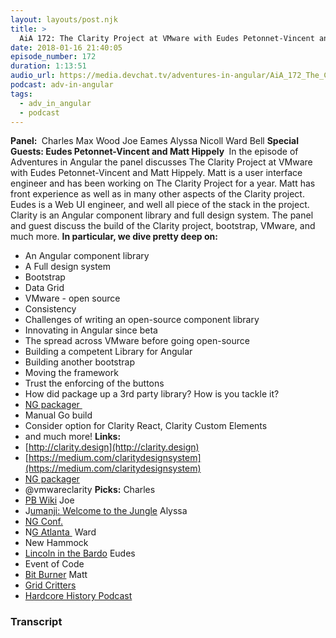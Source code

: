 ```yaml
---
layout: layouts/post.njk
title: >
  AiA 172: The Clarity Project at VMware with Eudes Petonnet-Vincent and Matt Hippely
date: 2018-01-16 21:40:05
episode_number: 172
duration: 1:13:51
audio_url: https://media.devchat.tv/adventures-in-angular/AiA_172_The_Clarity_Project_at_VMware.mp3
podcast: adv-in-angular
tags:
  - adv_in_angular
  - podcast
---
```


**Panel:&nbsp;** Charles Max Wood Joe Eames Alyssa Nicoll Ward Bell **Special Guests: Eudes Petonnet-Vincent and Matt Hippely&nbsp;** In the episode of Adventures in Angular the panel discusses The Clarity Project at VMware with Eudes Petonnet-Vincent and Matt Hippely. Matt is a user interface engineer and has been working on The Clarity Project for a year. Matt has front experience as well as in many other aspects of the Clarity project. Eudes is a Web UI engineer, and well all piece of the stack in the project. Clarity is an Angular component library and full design system. The panel and guest discuss the build of the Clarity project, bootstrap, VMware, and much more. **In particular, we dive pretty deep on:**

- An Angular component library
- A Full design system
- Bootstrap
- Data Grid
- VMware - open source
- Consistency
- Challenges of writing an open-source component library
- Innovating in Angular since beta
- The spread across VMware before going open-source
- Building a competent Library for Angular
- Building another bootstrap
- Moving the framework
- Trust the enforcing of the buttons
- How did package up a 3rd party library? How is you tackle it?
- [NG packager&nbsp;](https://www.npmjs.com/package/ng-packagr)
- Manual Go build
- Consider option for Clarity React, Clarity Custom Elements
- and much more!
  **Links:&nbsp;**
- [http://clarity.design](http://clarity.design)
- [https://medium.com/claritydesignsystem](https://medium.com/claritydesignsystem)
- [NG packager](https://www.npmjs.com/package/ng-packagr)
- @vmwareclarity
  **Picks:** Charles
- [PB Wiki](https://my.pbworks.com)
  Joe
- J[umanji: Welcome to the Jungle](http://www.imdb.com/title/tt2283362/)
  Alyssa
- [NG Conf.](https://www.ng-conf.org)
- N[G Atlanta&nbsp;](http://ng-atl.org)
  Ward
- New Hammock
- [Lincoln in the Bardo](https://www.amazon.com/Lincoln-Bardo-Novel-George-Saunders/dp/0812995341)
  Eudes
- Event of Code
- [Bit Burner](https://danielyxie.github.io/bitburner/)
  Matt
- [Grid Critters](https://www.google.com/search?client=safari&rls=en&q=Grid+Critters&ie=UTF-8&oe=UTF-8)
- [Hardcore History Podcast](https://www.dancarlin.com/hardcore-history-series/)

### Transcript
